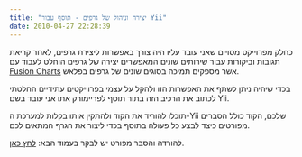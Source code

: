 ```yaml
---
title: "יצירה וניהול של גרפים - תוסף עבור Yii"
date: 2010-04-27 22:28:39
---
```


כחלק מפרוייקט מסויים שאני עובד עליו היה צורך באפשרות ליצירת גרפים, לאחר קריאת תגובות וביקורות עבור שירותים שונים המאפשרים יצירה של גרפים הוחלט לעבוד עם <a href="http://fusioncharts.com" target="_blank">Fusion Charts</a> אשר מספקים תמיכה בסוגים שונים של גרפים בפלאש.

בכדי שיהיה ניתן לשתף את האפשרות הזו ולהקל על עצמי בפרוייקטים עתידיים החלטתי לכתוב את הרכיב הזה בתור תוסף לפריימורק אתו אני עובד בשם Yii.

תוכלו להוריד את הקוד ולהתקין אותו בקלות למערכת ה-Yii שלכם, הקוד כולל הסברים מפורטים כיצד לבצע כל פעולה בתוסף בכדי ליצור את הגרף המתאים לכם.

להורדה והסבר מפורט יש לבקר בעמוד הבא: <a href="http://www.yiiframework.com/extension/fusion-charts-extension/" target="_blank">לחץ כאן</a>.
